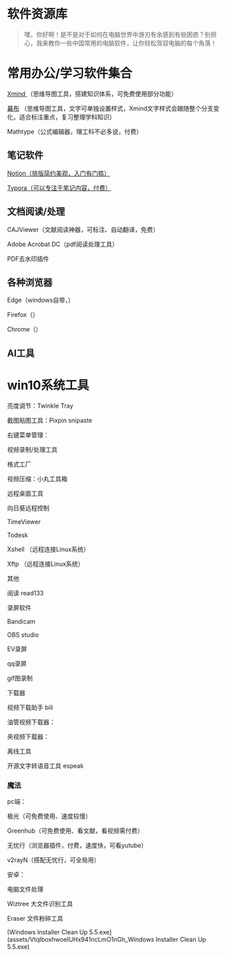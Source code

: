 # 软件资源库

> 嘿，你好啊！是不是对于如何在电脑世界中游刃有余感到有些困惑？别担心，我来教你一些中国常用的电脑软件，让你轻松驾驭电脑的每个角落！


# 常用办公/学习软件集合

[Xmind ](https://xmind.cn/)（思维导图工具，搭建知识体系，可免费使用部分功能）

[幕布](https://mubu.com/home)    （思维导图工具，文字可单独设置样式，Xmind文字样式会跟随整个分支变化，适合标注重点，复习整理学科知识）

Mathtype（公式编辑器，理工科不必多说，付费）

## 笔记软件

[Notion（排版简约美观，入门有门槛）](https://www.notion.so/)

[Typora（可以专注于笔记内容，付费）](https://typoraio.cn/)

## 文档阅读/处理

CAJViewer（文献阅读神器，可标注、自动翻译，免费）

Adobe Acrobat DC（pdf阅读处理工具）

PDF去水印插件

## 各种浏览器

Edge（windows自带，）

Firefox（）

Chrome（）

## AI工具

# win10系统工具

亮度调节：Twinkle Tray

截图贴图工具：Pixpin  snipaste

右键菜单管理：









视频录制/处理工具

格式工厂 

视频压缩：小丸工具箱  





远程桌面工具

向日葵远程控制

TimeViewer

Todesk

Xshell  （远程连接Linux系统）

Xftp     （远程连接Linux系统）





其他

阅读 read133



录屏软件

Bandicam

OBS studio

EV录屏

qq录屏

gif图录制





下载器

视频下载助手  bili

油管视频下载器：

央视频下载器：



离线工具

开源文字转语音工具 espeak



### 魔法

pc端：

极光（可免费使用、速度较慢）

Greenhub（可免费使用、看文献，看视频需付费）

无忧行（浏览器插件，付费，速度快，可看yutube）

v2rayN（搭配无忧行，可全局用）

安卓：









电脑文件处理

Wiztree  大文件识别工具

Eraser 文件粉碎工具



[Windows Installer Clean Up  5.5.exe](assets/VtqIboxhwoeIUHx941ncLmO1nGh_Windows Installer Clean Up  5.5.exe)





